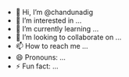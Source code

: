 - 👋 Hi, I’m @chandunadig
- 👀 I’m interested in ...
- 🌱 I’m currently learning ...
- 💞️ I’m looking to collaborate on ...
- 📫 How to reach me ...
- 😄 Pronouns: ...
- ⚡ Fun fact: ...

<!---
chandunadig/chandunadig is a ✨ special ✨ repository because its `README.md` (this file) appears on your GitHub profile.
You can click the Preview link to take a look at your changes.
--->
